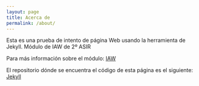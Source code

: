 ```yaml
---
layout: page
title: Acerca de
permalink: /about/
---
```


Esta es una prueba de intento de página Web usando la herramienta de Jekyll.
Módulo de IAW de 2º ASIR

Para más información sobre el módulo:
[IAW](https://josejuansanchez.org/iaw/)

El repositorio dónde se encuentra el código de esta página es el siguiente:
[Jekyll](https://github.com/Mihai95102/Practica-Jekyll)
